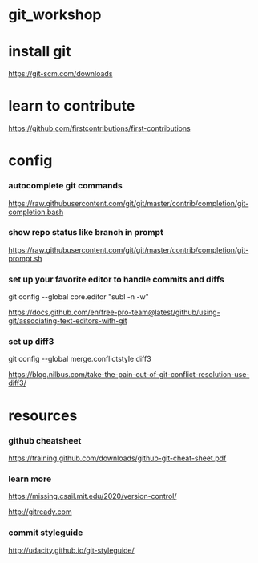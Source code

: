 # git_workshop


# install git
https://git-scm.com/downloads

# learn to contribute
https://github.com/firstcontributions/first-contributions

# config
### autocomplete git commands
https://raw.githubusercontent.com/git/git/master/contrib/completion/git-completion.bash

### show repo status like branch in prompt
https://raw.githubusercontent.com/git/git/master/contrib/completion/git-prompt.sh

### set up your favorite editor to handle commits and diffs
git config --global core.editor "subl -n -w"

https://docs.github.com/en/free-pro-team@latest/github/using-git/associating-text-editors-with-git

### set up diff3
git config --global merge.conflictstyle diff3

https://blog.nilbus.com/take-the-pain-out-of-git-conflict-resolution-use-diff3/

# resources
### github cheatsheet
https://training.github.com/downloads/github-git-cheat-sheet.pdf

### learn more
https://missing.csail.mit.edu/2020/version-control/

http://gitready.com

### commit styleguide
http://udacity.github.io/git-styleguide/
